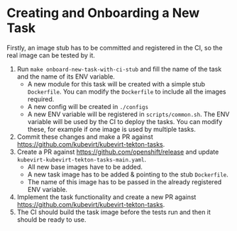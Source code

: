# Creating and Onboarding a New Task
Firstly, an image stub has to be committed and registered in the CI,
so the real image can be tested by it.

1. Run `make onboard-new-task-with-ci-stub` and fill the name of the task and the name of its ENV variable.
    - A new module for this task will be created with a simple stub `Dockerfile`.
      You can modify the `Dockerfile` to include all the images required.
    - A new config will be created in `./configs`
    - A new ENV variable will be registered in `scripts/common.sh`.
      The ENV variable will be used by the CI to deploy the tasks.
      You can modify these, for example if one image is used by multiple tasks.
2. Commit these changes and make a PR against https://github.com/kubevirt/kubevirt-tekton-tasks.
3. Create a PR against https://github.com/openshift/release and update `kubevirt-kubevirt-tekton-tasks-main.yaml`.
    - All new base images have to be added.
    - A new task image has to be added & pointing to the stub `Dockerfile`.
    - The name of this image has to be passed in the already registered ENV variable.
4. Implement the task functionality and create a new PR against https://github.com/kubevirt/kubevirt-tekton-tasks.
5. The CI should build the task image before the tests run and then it should be ready to use.
